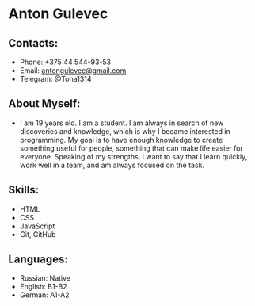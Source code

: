 # Anton Gulevec

## Contacts:
- Phone: +375 44 544-93-53
- Email: antongulevec@gmail.com
- Telegram: @Toha1314

## About Myself:
- I am 19 years old. I am a student. I am always in search of new discoveries and knowledge, which is why I became interested in programming. My goal is to have enough knowledge to create something useful for people, something that can make life easier for everyone. Speaking of my strengths, I want to say that I learn quickly, work well in a team, and am always focused on the task.

## Skills:
- HTML
- CSS
- JavaScript
- Git, GitHub

## Languages:
- Russian: Native
- English: B1-B2
- German: A1-A2

